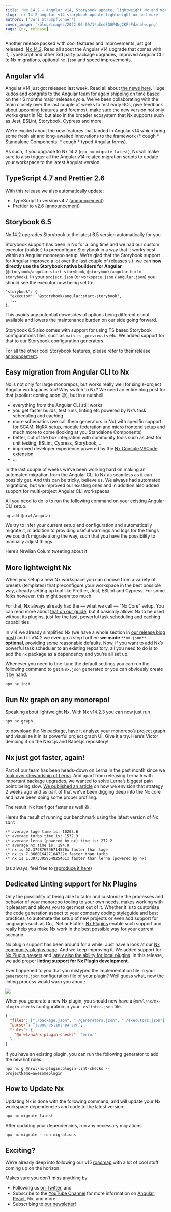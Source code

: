 ```yaml
---
title: 'Nx 14.2 — Angular v14, Storybook update, lightweight Nx and more!'
slug: 'nx-14-2-angular-v14-storybook-update-lightweight-nx-and-more'
authors: ['Juri Strumpflohner']
cover_image: '/blog/images/2022-06-09/1*uScdSDGP4NgCKFrPdznbhw.png'
tags: [nx, release]
---
```


Another release packed with cool features and improvements just got released: [Nx 14.2](https://github.com/nrwl/nx/releases/tag/14.2.2). Read all about the Angular v14 upgrade that comes with it, TypeScript and other 3rd party package upgrades, improved Angular CLI to Nx migrations, optional `nx.json` and speed improvements.

## Angular v14

Angular v14 just got released last week. Read all about [the news here](https://blog.angular.io/angular-v14-is-now-available-391a6db736af). Huge kudos and congrats to the Angular team for again shipping on time based on their 6 months major release cycle. We’ve been collaborating with the team closely over the last couple of weeks to test early RCs, give feedback about upcoming features and foremost, make sure the new version not only works great in Nx, but also in the broader ecosystem that Nx supports such as Jest, ESLint, Storybook, Cypress and more.

We’re excited about the new features that landed in Angular v14 which bring some fresh air and long-awaited innovations to the framework (\* cough \* Standalone Components, \* cough \* typed Angular forms).

As such, if you upgrade to Nx 14.2 (`npx nx migrate latest`), Nx will make sure to also trigger all the Angular v14 related migration scripts to update your workspace to the latest Angular version.

## TypeScript 4.7 and Prettier 2.6

With this release we also automatically update:

- TypeScript to version v4.7 ([announcement](https://devblogs.microsoft.com/typescript/announcing-typescript-4-7/))
- Prettier to v2.6 ([announcement](https://prettier.io/blog/2022/03/16/2.6.0.html))

## Storybook 6.5

Nx 14.2 upgrades Storybook to the latest 6.5 version automatically for you.

Storybook support has been in Nx for a long time and we had our custom executor (builder) to preconfigure Storybook in a way that it works best within an Angular monorepo setup. We’re glad that the Storybook support for Angular improved a lot over the last couple of releases s.t. we can **now directly use the Storybook native builders for Angular** (`@storybook/angular:start-storybook`, `@storybook/angular:build-storybook`). In your `project.json` (or `workspace.json` / `angular.json`) you should see the executor now being set to:

```
"storybook": {
  "executor": "@storybook/angular:start-storybook",
  ...
},
```

This avoids any potential downsides of options being different or not available and lowers the maintenance burden on our side going forward.

Storybook 6.5 also comes with support for using TS based Storybook configurations files, such as `main.ts` , `preview.ts` etc. We added support for that to our Storybook configuration generators.

For all the other cool Storybook features, please refer to their release [announcement](https://storybook.js.org/releases/6.5).

## Easy migration from Angular CLI to Nx

Nx is not only for large monorepos, but works really well for single-project Angular workspaces too! Why switch to Nx? We need an entire blog post for that (spoiler: coming soon 😉), but in a nutshell:

- everything from the Angular CLI still works
- you get faster builds, test runs, linting etc powered by Nx’s task scheduling and caching
- more schematics (we call them generators in Nx) with specific support for SCAM, NgRX setup, module federation and micro frontend setup and much more to come (looking at you Standalone Components)
- better, out of the box integration with community tools such as Jest for unit testing, ESLint, Cypress, Storybook,…
- improved developer experience powered by the [Nx Console VSCode extension](/getting-started/editor-setup)
- …

In the last couple of weeks we’ve been working hard on making an automated migration from the Angular CLI to Nx as seamless as it can possibly get. And this can be tricky, believe us. We always had automated migrations, but we improved our existing ones and in addition also added support for multi-project Angular CLI workspaces.

All you need to do is to run the following command on your existing Angular CLI setup.

```
ng add @nrwl/angular
```

We try to infer your current setup and configuration and automatically migrate it, in addition to providing useful warnings and logs for the things we couldn’t migrate along the way, such that you have the possibility to manually adjust things.

Here’s Nrwlian Colum tweeting about it

## More lightweight Nx

When you setup a new Nx workspace you can choose from a variety of presets (templates) that preconfigure your workspace in the best possible way, already setting up tool like Prettier, Jest, ESLint and Cypress. For some folks however, this might seem too much.

For that, Nx always already had the — what we call — “Nx Core” setup. You can read more about [that on our guide](/getting-started/intro), but it basically allows Nx to be used without its plugins, just for the fast, powerful task scheduling and caching capabilities.

In v14 we already simplified Nx (we have a whole section in [our release blog post](/blog/nx-v14-is-out-here-is-all-you-need-to-know)) and in v14.2 we even go a step further: **we made** `**nx.json**` **optional**, providing some reasonable defaults. Now, if you want to add Nx’s powerful task scheduler to an existing repository, all you need to do is to add the `nx` package as a dependency and you’re all set up.

Whenever you need to fine-tune the default settings you can run the following command to get a `nx.json` generated or you can obviously create it by hand:

```shell
npx nx init
```

## Run Nx graph on any monorepo!

Speaking about lightweight Nx. With Nx v14.2.3 you can now just run

```shell
npx nx graph
```

to download the Nx package, have it analyze your monorepo’s project graph and visualize it in its powerful project graph UI. Give it a try. Here’s Victor demoing it on the Next.js and Babel.js repository!

## Nx just got faster, again!

Part of our team has been heads-down on Lerna in the past month since we [took over stewardship of Lerna](/blog/lerna-is-dead-long-live-lerna?sk=60349b9dc0be3ff730ad052c4cf69df3). And apart from releasing Lerna 5 with important package upgrades, we wanted to solve Lerna’s biggest pain point: being slow. [We published an article](/blog/lerna-used-to-walk-now-it-can-fly) on how we envision that strategy 2 weeks ago and as part of that we’ve been digging deep into the Nx core and have been doing some proper profiling.

The result: Nx itself got faster as well 😃.

Here’s the result of running our benchmark using the latest version of Nx 14.2:

```
\* average lage time is: 10203.6
\* average turbo time is: 1532.3
\* average lerna (powered by nx) time is: 272.2
\* average nx time is: 194.8
\* nx is 52.379876796714576x faster than lage
\* nx is 7.866016427104722x faster than turbo
\* nx is 1.3973305954825461x faster than lerna (powered by nx)
```

(as always, feel free to [reproduce it here](https://github.com/vsavkin/large-monorepo))

## Dedicated Linting support for Nx Plugins

Only the possibility of being able to tailor and customize the processes and behavior of your monorepo tooling to your own needs, makes working with it pleasant and allows you to get most out of it. Whether it is to customize the code generation aspect to your company coding styleguide and best practices, to automate the setup of new projects or even add support for languages such as Go, .Net or Flutter. [Nx Plugins](/community) enable such support and really help you make Nx work in the best possible way for your current scenario.

Nx plugin support has been around for a while. Just have a look at our [Nx community plugins page](/community). And we keep improving it. We added support for [Nx Plugin presets](https://www.youtube.com/watch?v=yGUrF0-uqaU) and [lately also the ability for local plugins](/blog/nx-v14-is-out-here-is-all-you-need-to-know). In this release, we add proper **linting support for Nx Plugin development**.

Ever happened to you that you mistyped the implementation file in your `generators.json` configuration file of your plugin? Well guess what, now the linting process would warn you about:

![](/blog/images/2022-06-09/1*mbcZT24F7G8mbRGEnJ7iEg.avif)

When you generate a new Nx plugin, you should now have a `@nrwl/nx/nx-plugin-checks` configuration in your `.eslintrc.json` file.

```json
{
  "files": ["./package.json", "./generators.json", "./executors.json"],
  "parser": "jsonc-eslint-parser",
  "rules": {
    "@nrwl/nx/nx-plugin-checks": "error"
  }
}
```

If you have an existing plugin, you can run the following generator to add the new lint rules:

```shell
npx nx g @nrwl/nx-plugin:plugin-lint-checks --projectName=awesomeplugin
```

## How to Update Nx

Updating Nx is done with the following command, and will update your Nx workspace dependencies and code to the latest version:

```shell
npx nx migrate latest
```

After updating your dependencies, run any necessary migrations.

```shell
npx nx migrate --run-migrations
```

## Exciting?

We’re already deep into following our v15 [roadmap](https://github.com/nrwl/nx/discussions/9716) with a lot of cool stuff coming up on the horizon.

Makes sure you don’t miss anything by

- Following us [on Twitter](https://twitter.com/NxDevTools), and
- Subscribe to the [YouTube Channel](https://youtube.com/nrwl_io?sub_confirmation=1) for more information on [Angular](https://angular.io/), [React](https://reactjs.org/), Nx, and more!
- Subscribing to [our newsletter](https://go.nx.dev/nx-newsletter)!
